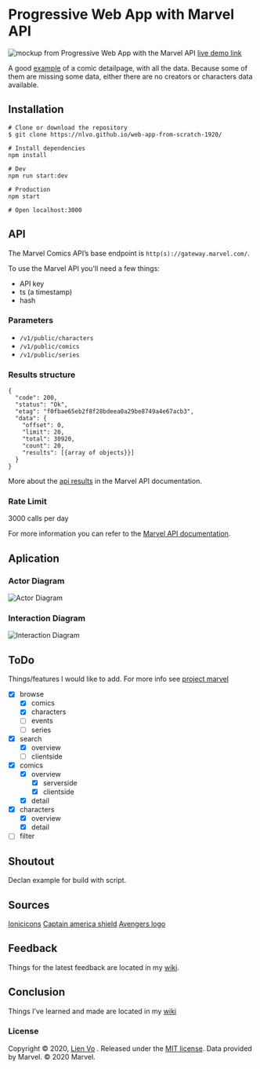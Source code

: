 # Progressive Web App with Marvel API
![mockup from Progressive Web App with the Marvel API](https://user-images.githubusercontent.com/8554238/76617951-aa173900-6527-11ea-8bab-ee79b67db3ce.png)
[live demo link](http://marvel.nlvo.now.sh/)

A good [example](https://marvel.nlvo.now.sh/comics/78072) of a comic detailpage, with all the data. Because some of them are missing some data, either there are no creators or characters data available.

## Installation
```
# Clone or download the repository
$ git clone https://nlvo.github.io/web-app-from-scratch-1920/

# Install dependencies
npm install

# Dev
npm run start:dev

# Production
npm start

# Open localhost:3000
```
## API
The Marvel Comics API’s base endpoint is `http(s)://gateway.marvel.com/`.

To use the Marvel API you'll need a few things:

* API key
* ts (a timestamp)
* hash

### Parameters
* `/v1/public/characters`
* `/v1/public/comics`
* `/v1/public/series`

### Results structure
```
{
  "code": 200,
  "status": "Ok",
  "etag": "f0fbae65eb2f8f28bdeea0a29be8749a4e67acb3",
  "data": {
    "offset": 0,
    "limit": 20,
    "total": 30920,
    "count": 20,
    "results": [{array of objects}}]
  }
}
```
More about the [api results](https://developer.marvel.com/documentation/apiresults) in the Marvel API documentation.

### Rate Limit
3000 calls per day

For more information you can refer to the [Marvel API documentation](https://developer.marvel.com/documentation/).

## Aplication
### Actor Diagram
![Actor Diagram](https://user-images.githubusercontent.com/8554238/75497364-50a9f880-59c4-11ea-898d-418ca7a1e3d4.png)

### Interaction Diagram
![Interaction Diagram](https://user-images.githubusercontent.com/8554238/75497870-dc705480-59c5-11ea-8bd3-099a5912ae45.png)

## ToDo
Things/features I would like to add. For more info see [project marvel](https://github.com/nlvo/progressive-web-apps-1920/projects/1)
- [x] browse
    - [x] comics
    - [x] characters
    - [ ] events
    - [ ] series
- [x] search
    - [x] overview 
    - [ ] clientside
- [x] comics 
  - [x] overview
    - [x] serverside
    - [x] clientside
  - [x] detail
- [x] characters 
  - [x] overview
  - [x] detail
- [ ] filter

## Shoutout
Declan example for build with script.

## Sources
[Ionicicons](http://ionicons.com/)
[Captain america shield](https://commons.wikimedia.org/wiki/File:Captain_America_Shield.svg)
[Avengers logo](https://seeklogo.com/vector-logo/199629/the-avengers)

## Feedback
Things for the latest feedback are located in my [wiki](https://github.com/nlvo/progressive-web-apps-1920/wiki/Week-2---Progressive-Web-App-%F0%9F%9A%80%7C-Feedback).

## Conclusion
Things I've learned and made are located in my [wiki](https://github.com/nlvo/progressive-web-apps-1920/wiki/Performance)

### License
Copyright © 2020, [Lien Vo](https://github.com/nlvo) . Released under the [MIT license](https://github.com/nlvo/web-app-from-scratch-1920/blob/master/LICENSE). Data provided by Marvel. © 2020 Marvel.

<!-- Add a link to your live demo in Github Pages 🌐-->

<!-- ☝️ replace this description with a description of your own work -->

<!-- replace the code in the /docs folder with your own, so you can showcase your work with GitHub Pages 🌍 -->

<!-- Add a nice poster image here at the end of the week, showing off your shiny frontend 📸 -->

<!-- Maybe a table of contents here? 📚 -->

<!-- How about a section that describes how to install this project? 🤓 -->

<!-- ...but how does one use this project? What are its features 🤔 -->

<!-- What external data source is featured in your project and what are its properties 🌠 -->

<!-- Maybe a checklist of done stuff and stuff still on your wishlist? ✅ -->

<!-- How about a license here? 📜 (or is it a licence?) 🤷 -->
